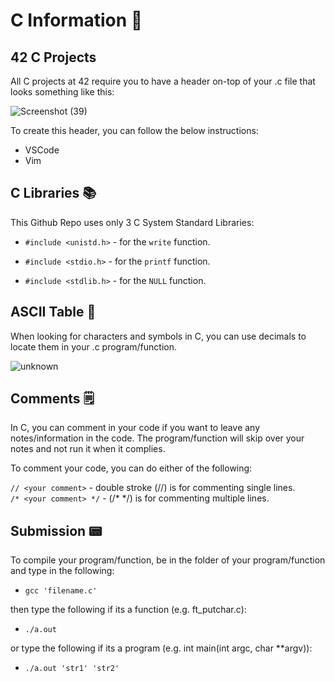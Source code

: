 # C Information 🔽

## 42 C Projects

All C projects at 42 require you to have a header on-top of your .c file that looks something like this:

![Screenshot (39)](https://user-images.githubusercontent.com/58959408/152627996-b8e25390-63e6-4829-93b7-461692788f06.png)

To create this header, you can follow the below instructions:

- VSCode
- Vim

## C Libraries 📚

This Github Repo uses only 3 C System Standard Libraries:

- `#include <unistd.h>` - for the `write` function. <br>

- `#include <stdio.h>` - for the `printf` function. <br>

- `#include <stdlib.h>` - for the `NULL` function.

## ASCII Table 🔡

When looking for characters and symbols in C, you can use decimals to locate them in your .c program/function.

![unknown](https://user-images.githubusercontent.com/82299698/152664282-eb24f09b-4061-470b-8269-47b56efc8682.png)

## Comments 🗒️

In C, you can comment in your code if you want to leave any notes/information in the code. The program/function will skip over your notes and not
run it when it complies. <br>

To comment your code, you can do either of the following: <br>

`// <your comment>` - double stroke (//) is for commenting single lines. <br>
`/* <your comment> */` - (/\* \*/) is for commenting multiple lines.

## Submission 📟

To compile your program/function, be in the folder of your program/function and type in the following:

- `gcc 'filename.c'`

then type the following if its a function (e.g. ft_putchar.c):

- `./a.out`

or type the following if its a program (e.g. int main(int argc, char \*\*argv)):

- `./a.out 'str1' 'str2'`
